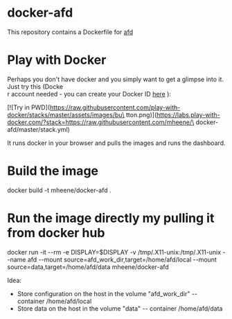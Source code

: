 # docker-afd
This repository contains a Dockerfile for [afd](https://github.com/holger24/AFD)

# Play with Docker
Perhaps you don't have docker and you simply want to get a glimpse into it. Just try this (Docke\
r account needed - you can create your Docker ID [here](https://hub.docker.com/) ):

[![Try in PWD](https://raw.githubusercontent.com/play-with-docker/stacks/master/assets/images/bu\
tton.png)](https://labs.play-with-docker.com/?stack=https://raw.githubusercontent.com/mheene/\
docker-afd/master/stack.yml)

It runs docker in your browser and pulls the images and runs the dashboard.


# Build the image
docker build -t mheene/docker-afd .

# Run the image directly my pulling it from docker hub
docker run  -it --rm -e DISPLAY=$DISPLAY -v /tmp/.X11-unix:/tmp/.X11-unix --name afd --mount source=afd_work_dir,target=/home/afd/local --mount source=data,target=/home/afd/data mheene/docker-afd

Idea:
* Store configuration on the host in the volume "afd_work_dir" -- container /home/afd/local
* Store data on the host in the volume "data" -- container /home/afd/data




